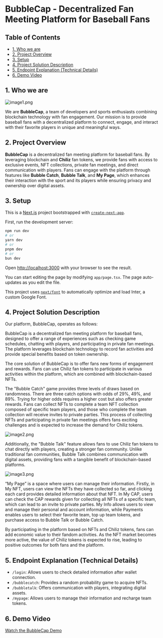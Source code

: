 # BubbleCap - Decentralized Fan Meeting Platform for Baseball Fans

## Table of Contents
- [1. Who we are](#1-who-we-are)
- [2. Project Overview](#2-project-overview)
- [3. Setup](#3-setup)
- [4. Project Solution Description](#4-project-solution-description)
- [5. Endpoint Explanation (Technical Details)](#5-endpoint-explanation-technical-details)
- [6. Demo Video](#6-demo-video)

## 1. Who we are

![image1.png](public/image1.png)

We are **BubbleCap**, a team of developers and sports enthusiasts combining blockchain technology with fan engagement. Our mission is to provide baseball fans with a decentralized platform to connect, engage, and interact with their favorite players in unique and meaningful ways.


## 2. Project Overview

**BubbleCap** is a decentralized fan meeting platform for baseball fans. By leveraging blockchain and **Chiliz** fan tokens, we provide fans with access to exclusive events, NFT collections, private fan meetings, and direct communication with players. Fans can engage with the platform through features like **Bubble Catch**, **Bubble Talk**, and **My Page**, which enhances their interaction with the sport and its players while ensuring privacy and ownership over digital assets.

## 3. Setup

This is a [Next.js](https://nextjs.org/) project bootstrapped with [`create-next-app`](https://github.com/vercel/next.js/tree/canary/packages/create-next-app).

First, run the development server:

```bash
npm run dev
# or
yarn dev
# or
pnpm dev
# or
bun dev
```

Open [http://localhost:3000](http://localhost:3000) with your browser to see the result.

You can start editing the page by modifying `app/page.tsx`. The page auto-updates as you edit the file.

This project uses [`next/font`](https://nextjs.org/docs/basic-features/font-optimization) to automatically optimize and load Inter, a custom Google Font.

## 4. Project Solution Description

Our platform, BubbleCap, operates as follows:

BubbleCap is a decentralized fan meeting platform for baseball fans, designed to offer a range of experiences such as checking game schedules, chatting with players, and participating in private fan meetings. The platform leverages blockchain technology to record fan activities and provide special benefits based on token ownership.

The core solution of BubbleCap is to offer fans new forms of engagement and rewards. Fans can use Chiliz fan tokens to participate in various activities within the platform, which are combined with blockchain-based NFTs.

The "Bubble Catch" game provides three levels of draws based on randomness. There are three catch options with odds of 29%, 49%, and 89%. Trying for higher odds requires a higher cost but also offers greater rewards. Fans can collect NFTs to complete a team NFT collection composed of specific team players, and those who complete the team collection will receive invites to private parties. This process of collecting NFTs and participating in private fan meetings offers fans exciting challenges and is expected to increase the demand for Chiliz tokens.

![image2.png](public/image2.png)

Additionally, the "Bubble Talk" feature allows fans to use Chiliz fan tokens to chat directly with players, creating a stronger fan community. Unlike traditional fan communities, Bubble Talk combines communication with digital assets, providing fans with a tangible benefit of blockchain-based platforms.

![image3.png](public/image3.png)

“My Page” is a space where users can manage their information. Firstly, in My NFT, users can view the NFTs they have collected so far, and clicking each card provides detailed information about that NFT. In My CAP, users can check the CAP rewards given for collecting all NFTs of a specific team, which can lead to an invite to private parties. My Info allows users to view and manage their personal and account information, while Payments enables users to select their favorite team, top up team tokens, and purchase access to Bubble Talk or Bubble Catch.

By participating in the platform based on NFTs and Chiliz tokens, fans can add economic value to their fandom activities. As the NFT market becomes more active, the value of Chiliz tokens is expected to rise, leading to positive outcomes for both fans and the platform.

## 5. Endpoint Explanation (Technical Details)

- `/login`: Allows users to check detailed information after wallet connection.
- `/bubblecatch`: Provides a random probability game to acquire NFTs.
- `/bubbletalk`: Offers communication with players, integrating digital assets.
- `/mypage`: Allows users to manage their information and recharge team tokens.

## 6. Demo Video

[Watch the BubbleCap Demo](https://youtu.be/a7f66EqgJzw)